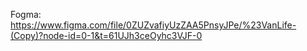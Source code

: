 Fogma: https://www.figma.com/file/0ZUZvafiyUzZAA5PnsyJPe/%23VanLife-(Copy)?node-id=0-1&t=61UJh3ceOyhc3VJF-0
